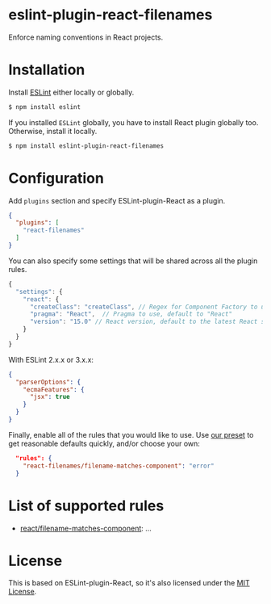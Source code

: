 eslint-plugin-react-filenames
===================

Enforce naming conventions in React projects.

# Installation

Install [ESLint](https://www.github.com/eslint/eslint) either locally or globally.

```sh
$ npm install eslint
```

If you installed `ESLint` globally, you have to install React plugin globally too. Otherwise, install it locally.

```sh
$ npm install eslint-plugin-react-filenames
```

# Configuration

Add `plugins` section and specify ESLint-plugin-React as a plugin.

```json
{
  "plugins": [
    "react-filenames"
  ]
}
```

You can also specify some settings that will be shared across all the plugin rules.

```js
{
  "settings": {
    "react": {
      "createClass": "createClass", // Regex for Component Factory to use, default to "createClass"
      "pragma": "React",  // Pragma to use, default to "React"
      "version": "15.0" // React version, default to the latest React stable release
    }
  }
}
```

With ESLint 2.x.x or 3.x.x:

```json
{
  "parserOptions": {
    "ecmaFeatures": {
      "jsx": true
    }
  }
}
```

Finally, enable all of the rules that you would like to use.  Use [our preset](#recommended) to get reasonable defaults quickly, and/or choose your own:

```json
  "rules": {
    "react-filenames/filename-matches-component": "error"
  }
```

# List of supported rules

* [react/filename-matches-component](docs/rules/filename-matches-component.md): ...

# License

This is based on ESLint-plugin-React, so it's also licensed under the [MIT License](http://www.opensource.org/licenses/mit-license.php).

